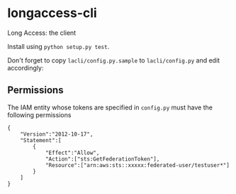 longaccess-cli
==============

Long Access: the client

Install using `python setup.py test`.

Don't forget to copy `lacli/config.py.sample` to `lacli/config.py` and edit accordingly:

Permissions
-----------

The IAM entity whose tokens are specified in `config.py` must have the following permissions
    
    {
        "Version":"2012-10-17",
        "Statement":[
            {
                "Effect":"Allow",
                "Action":["sts:GetFederationToken"],
                "Resource":["arn:aws:sts::xxxxx:federated-user/testuser*"]
            }
        ]
    }

